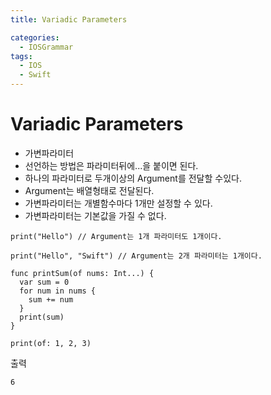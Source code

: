 ```yaml
---
title: Variadic Parameters

categories:
  - IOSGrammar
tags:
  - IOS
  - Swift
---
```


# Variadic Parameters
- 가변파라미터
- 선언하는 방법은 파라미터뒤에...을 붙이면 된다.
- 하나의 파라미터로 두개이상의 Argument를 전달할 수있다.
- Argument는 배열형태로 전달된다.
- 가변파라미터는 개별함수마다 1개만 설정할 수 있다.
- 가변파라미터는 기본값을 가질 수 없다.

~~~
print("Hello") // Argument는 1개 파라미터도 1개이다.

print("Hello", "Swift") // Argument는 2개 파라미터는 1개이다.
~~~

~~~
func printSum(of nums: Int...) {
  var sum = 0 
  for num in nums {
    sum += num
  }
  print(sum)
}

print(of: 1, 2, 3)
~~~
출력
~~~
6
~~~